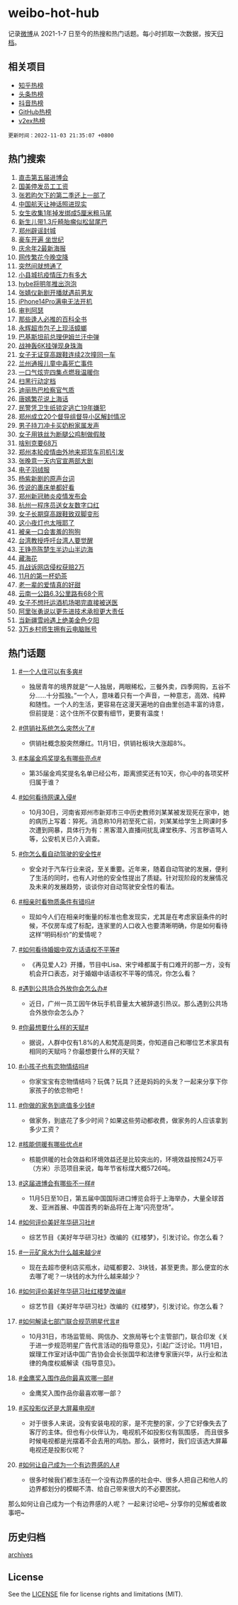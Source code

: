 # weibo-hot-hub

记录[微博](https://www.weibo.com)从 2021-1-7 日至今的热搜和热门话题。每小时抓取一次数据，按天[归档](archives)。

## 相关项目

- [知乎热榜](https://github.com/lonnyzhang423/zhihu-hot-hub)
- [头条热榜](https://github.com/lonnyzhang423/toutiao-hot-hub)
- [抖音热榜](https://github.com/lonnyzhang423/douyin-hot-hub)
- [GitHub热榜](https://github.com/lonnyzhang423/github-hot-hub)
- [v2ex热榜](https://github.com/lonnyzhang423/v2ex-hot-hub)


`更新时间：2022-11-03 21:35:07 +0800`

## 热门搜索

1. [直击第五届进博会](https://m.weibo.cn/search?containerid=100103type%3D1%26t%3D10%26q%3D%23%E7%9B%B4%E5%87%BB%E7%AC%AC%E4%BA%94%E5%B1%8A%E8%BF%9B%E5%8D%9A%E4%BC%9A%23&stream_entry_id=51&isnewpage=1&extparam=seat%3D1%26filter_type%3Drealtimehot%26c_type%3D51%26dgr%3D0%26pos%3D0%26cate%3D10103%26display_time%3D1667482505%26pre_seqid%3D166748250507394172292&luicode=10000011&lfid=106003type%253D25%2526t%253D3%2526disable_hot%253D1%2526filter_type%253Drealtimehot)
1. [国美停发员工工资](https://m.weibo.cn/search?containerid=100103type%3D1%26t%3D10%26q%3D%23%E5%9B%BD%E7%BE%8E%E5%81%9C%E5%8F%91%E5%91%98%E5%B7%A5%E5%B7%A5%E8%B5%84%23&stream_entry_id=31&isnewpage=1&extparam=seat%3D1%26flag%3D2%26band_rank%3D1%26realpos%3D1%26q%3D%2523%25E5%259B%25BD%25E7%25BE%258E%25E5%2581%259C%25E5%258F%2591%25E5%2591%2598%25E5%25B7%25A5%25E5%25B7%25A5%25E8%25B5%2584%2523%26dgr%3D0%26filter_type%3Drealtimehot%26cate%3D5001%26lcate%3D5001%26c_type%3D31%26pos%3D0%26display_time%3D1667482505%26pre_seqid%3D166748250507394172292&luicode=10000011&lfid=106003type%253D25%2526t%253D3%2526disable_hot%253D1%2526filter_type%253Drealtimehot)
1. [张若昀欠下的第二季还上一部了](https://m.weibo.cn/search?containerid=100103type%3D1%26t%3D10%26q%3D%23%E5%BC%A0%E8%8B%A5%E6%98%80%E6%AC%A0%E4%B8%8B%E7%9A%84%E7%AC%AC%E4%BA%8C%E5%AD%A3%E8%BF%98%E4%B8%8A%E4%B8%80%E9%83%A8%E4%BA%86%23&stream_entry_id=31&isnewpage=1&extparam=seat%3D1%26flag%3D16%26band_rank%3D2%26realpos%3D2%26q%3D%2523%25E5%25BC%25A0%25E8%258B%25A5%25E6%2598%2580%25E6%25AC%25A0%25E4%25B8%258B%25E7%259A%2584%25E7%25AC%25AC%25E4%25BA%258C%25E5%25AD%25A3%25E8%25BF%2598%25E4%25B8%258A%25E4%25B8%2580%25E9%2583%25A8%25E4%25BA%2586%2523%26dgr%3D0%26filter_type%3Drealtimehot%26cate%3D5001%26lcate%3D5001%26c_type%3D31%26pos%3D1%26display_time%3D1667482505%26pre_seqid%3D166748250507394172292&luicode=10000011&lfid=106003type%253D25%2526t%253D3%2526disable_hot%253D1%2526filter_type%253Drealtimehot)
1. [中国航天让神话照进现实](https://m.weibo.cn/search?containerid=100103type%3D1%26t%3D10%26q%3D%23%E4%B8%AD%E5%9B%BD%E8%88%AA%E5%A4%A9%E8%AE%A9%E7%A5%9E%E8%AF%9D%E7%85%A7%E8%BF%9B%E7%8E%B0%E5%AE%9E%23&stream_entry_id=31&isnewpage=1&extparam=seat%3D1%26flag%3D1%26band_rank%3D3%26realpos%3D3%26q%3D%2523%25E4%25B8%25AD%25E5%259B%25BD%25E8%2588%25AA%25E5%25A4%25A9%25E8%25AE%25A9%25E7%25A5%259E%25E8%25AF%259D%25E7%2585%25A7%25E8%25BF%259B%25E7%258E%25B0%25E5%25AE%259E%2523%26dgr%3D0%26filter_type%3Drealtimehot%26cate%3D5001%26lcate%3D5001%26c_type%3D31%26pos%3D2%26display_time%3D1667482505%26pre_seqid%3D166748250507394172292&luicode=10000011&lfid=106003type%253D25%2526t%253D3%2526disable_hot%253D1%2526filter_type%253Drealtimehot)
1. [女生收集1年掉发绑成5厘米粗马尾](https://m.weibo.cn/search?containerid=100103type%3D1%26t%3D10%26q%3D%23%E5%A5%B3%E7%94%9F%E6%94%B6%E9%9B%861%E5%B9%B4%E6%8E%89%E5%8F%91%E7%BB%91%E6%88%905%E5%8E%98%E7%B1%B3%E7%B2%97%E9%A9%AC%E5%B0%BE%23&stream_entry_id=31&isnewpage=1&extparam=seat%3D1%26flag%3D1%26band_rank%3D4%26realpos%3D4%26q%3D%2523%25E5%25A5%25B3%25E7%2594%259F%25E6%2594%25B6%25E9%259B%25861%25E5%25B9%25B4%25E6%258E%2589%25E5%258F%2591%25E7%25BB%2591%25E6%2588%25905%25E5%258E%2598%25E7%25B1%25B3%25E7%25B2%2597%25E9%25A9%25AC%25E5%25B0%25BE%2523%26dgr%3D0%26filter_type%3Drealtimehot%26cate%3D5001%26lcate%3D5001%26c_type%3D31%26pos%3D3%26display_time%3D1667482505%26pre_seqid%3D166748250507394172292&luicode=10000011&lfid=106003type%253D25%2526t%253D3%2526disable_hot%253D1%2526filter_type%253Drealtimehot)
1. [新生儿带1.3斤畸胎瘤似松鼠尾巴](https://m.weibo.cn/search?containerid=100103type%3D1%26t%3D10%26q%3D%23%E6%96%B0%E7%94%9F%E5%84%BF%E5%B8%A61.3%E6%96%A4%E7%95%B8%E8%83%8E%E7%98%A4%E4%BC%BC%E6%9D%BE%E9%BC%A0%E5%B0%BE%E5%B7%B4%23&stream_entry_id=31&isnewpage=1&extparam=seat%3D1%26flag%3D0%26band_rank%3D5%26realpos%3D5%26q%3D%2523%25E6%2596%25B0%25E7%2594%259F%25E5%2584%25BF%25E5%25B8%25A61.3%25E6%2596%25A4%25E7%2595%25B8%25E8%2583%258E%25E7%2598%25A4%25E4%25BC%25BC%25E6%259D%25BE%25E9%25BC%25A0%25E5%25B0%25BE%25E5%25B7%25B4%2523%26dgr%3D0%26filter_type%3Drealtimehot%26cate%3D5001%26lcate%3D5001%26c_type%3D31%26pos%3D4%26display_time%3D1667482505%26pre_seqid%3D166748250507394172292&luicode=10000011&lfid=106003type%253D25%2526t%253D3%2526disable_hot%253D1%2526filter_type%253Drealtimehot)
1. [郑州辟谣封城](https://m.weibo.cn/search?containerid=100103type%3D1%26t%3D10%26q%3D%23%E9%83%91%E5%B7%9E%E8%BE%9F%E8%B0%A3%E5%B0%81%E5%9F%8E%23&stream_entry_id=31&isnewpage=1&extparam=seat%3D1%26flag%3D1%26band_rank%3D6%26realpos%3D6%26q%3D%2523%25E9%2583%2591%25E5%25B7%259E%25E8%25BE%259F%25E8%25B0%25A3%25E5%25B0%2581%25E5%259F%258E%2523%26dgr%3D0%26filter_type%3Drealtimehot%26cate%3D5001%26lcate%3D5001%26c_type%3D31%26pos%3D5%26display_time%3D1667482505%26pre_seqid%3D166748250507394172292&luicode=10000011&lfid=106003type%253D25%2526t%253D3%2526disable_hot%253D1%2526filter_type%253Drealtimehot)
1. [豪车开遍 坐世纪](https://m.weibo.cn/search?containerid=100103type%3D1%26t%3D10%26q%3D%23%E8%B1%AA%E8%BD%A6%E5%BC%80%E9%81%8D+%E5%9D%90%E4%B8%96%E7%BA%AA%23&stream_entry_id=31&isnewpage=1&extparam=seat%3D1%26band_rank%3D7%26q%3D%2523%25E8%25B1%25AA%25E8%25BD%25A6%25E5%25BC%2580%25E9%2581%258D%2520%25E5%259D%2590%25E4%25B8%2596%25E7%25BA%25AA%2523%26dgr%3D0%26filter_type%3Drealtimehot%26topic_ad%3D1%26cate%3D5001%26lcate%3D5001%26c_type%3D31%26adid%3D169932%26pos%3D6%26display_time%3D1667482505%26pre_seqid%3D166748250507394172292&luicode=10000011&lfid=106003type%253D25%2526t%253D3%2526disable_hot%253D1%2526filter_type%253Drealtimehot)
1. [庆余年2最新海报](https://m.weibo.cn/search?containerid=100103type%3D1%26t%3D10%26q%3D%23%E5%BA%86%E4%BD%99%E5%B9%B42%E6%9C%80%E6%96%B0%E6%B5%B7%E6%8A%A5%23&stream_entry_id=31&isnewpage=1&extparam=seat%3D1%26flag%3D0%26band_rank%3D7%26realpos%3D7%26q%3D%2523%25E5%25BA%2586%25E4%25BD%2599%25E5%25B9%25B42%25E6%259C%2580%25E6%2596%25B0%25E6%25B5%25B7%25E6%258A%25A5%2523%26dgr%3D0%26filter_type%3Drealtimehot%26cate%3D5001%26lcate%3D5001%26c_type%3D31%26pos%3D7%26display_time%3D1667482505%26pre_seqid%3D166748250507394172292&luicode=10000011&lfid=106003type%253D25%2526t%253D3%2526disable_hot%253D1%2526filter_type%253Drealtimehot)
1. [网传繁花今晚空降](https://m.weibo.cn/search?containerid=100103type%3D1%26t%3D10%26q%3D%23%E7%BD%91%E4%BC%A0%E7%B9%81%E8%8A%B1%E4%BB%8A%E6%99%9A%E7%A9%BA%E9%99%8D%23&stream_entry_id=31&isnewpage=1&extparam=seat%3D1%26flag%3D1%26band_rank%3D8%26realpos%3D8%26q%3D%2523%25E7%25BD%2591%25E4%25BC%25A0%25E7%25B9%2581%25E8%258A%25B1%25E4%25BB%258A%25E6%2599%259A%25E7%25A9%25BA%25E9%2599%258D%2523%26dgr%3D0%26filter_type%3Drealtimehot%26cate%3D5001%26lcate%3D5001%26c_type%3D31%26pos%3D8%26display_time%3D1667482505%26pre_seqid%3D166748250507394172292&luicode=10000011&lfid=106003type%253D25%2526t%253D3%2526disable_hot%253D1%2526filter_type%253Drealtimehot)
1. [突然间就想通了](https://m.weibo.cn/search?containerid=100103type%3D1%26t%3D10%26q%3D%23%E7%AA%81%E7%84%B6%E9%97%B4%E5%B0%B1%E6%83%B3%E9%80%9A%E4%BA%86%23&stream_entry_id=31&isnewpage=1&extparam=seat%3D1%26flag%3D1%26band_rank%3D9%26realpos%3D9%26q%3D%2523%25E7%25AA%2581%25E7%2584%25B6%25E9%2597%25B4%25E5%25B0%25B1%25E6%2583%25B3%25E9%2580%259A%25E4%25BA%2586%2523%26dgr%3D0%26filter_type%3Drealtimehot%26cate%3D5001%26lcate%3D5001%26c_type%3D31%26pos%3D9%26display_time%3D1667482505%26pre_seqid%3D166748250507394172292&luicode=10000011&lfid=106003type%253D25%2526t%253D3%2526disable_hot%253D1%2526filter_type%253Drealtimehot)
1. [小县城抗疫情压力有多大](https://m.weibo.cn/search?containerid=100103type%3D1%26t%3D10%26q%3D%23%E5%B0%8F%E5%8E%BF%E5%9F%8E%E6%8A%97%E7%96%AB%E6%83%85%E5%8E%8B%E5%8A%9B%E6%9C%89%E5%A4%9A%E5%A4%A7%23&stream_entry_id=31&isnewpage=1&extparam=seat%3D1%26flag%3D2%26band_rank%3D10%26realpos%3D10%26q%3D%2523%25E5%25B0%258F%25E5%258E%25BF%25E5%259F%258E%25E6%258A%2597%25E7%2596%25AB%25E6%2583%2585%25E5%258E%258B%25E5%258A%259B%25E6%259C%2589%25E5%25A4%259A%25E5%25A4%25A7%2523%26dgr%3D0%26filter_type%3Drealtimehot%26cate%3D5001%26lcate%3D5001%26c_type%3D31%26pos%3D10%26display_time%3D1667482505%26pre_seqid%3D166748250507394172292&luicode=10000011&lfid=106003type%253D25%2526t%253D3%2526disable_hot%253D1%2526filter_type%253Drealtimehot)
1. [hybe将明年推出泡泡](https://m.weibo.cn/search?containerid=100103type%3D1%26t%3D10%26q%3D%23hybe%E5%B0%86%E6%98%8E%E5%B9%B4%E6%8E%A8%E5%87%BA%E6%B3%A1%E6%B3%A1%23&stream_entry_id=31&isnewpage=1&extparam=seat%3D1%26flag%3D1%26band_rank%3D11%26realpos%3D11%26q%3D%2523hybe%25E5%25B0%2586%25E6%2598%258E%25E5%25B9%25B4%25E6%258E%25A8%25E5%2587%25BA%25E6%25B3%25A1%25E6%25B3%25A1%2523%26dgr%3D0%26filter_type%3Drealtimehot%26cate%3D5001%26lcate%3D5001%26c_type%3D31%26pos%3D11%26display_time%3D1667482505%26pre_seqid%3D166748250507394172292&luicode=10000011&lfid=106003type%253D25%2526t%253D3%2526disable_hot%253D1%2526filter_type%253Drealtimehot)
1. [张婧仪新剧开播就遇前男友](https://m.weibo.cn/search?containerid=100103type%3D1%26t%3D10%26q%3D%23%E5%BC%A0%E5%A9%A7%E4%BB%AA%E6%96%B0%E5%89%A7%E5%BC%80%E6%92%AD%E5%B0%B1%E9%81%87%E5%89%8D%E7%94%B7%E5%8F%8B%23&stream_entry_id=31&isnewpage=1&extparam=seat%3D1%26flag%3D1%26band_rank%3D12%26realpos%3D12%26q%3D%2523%25E5%25BC%25A0%25E5%25A9%25A7%25E4%25BB%25AA%25E6%2596%25B0%25E5%2589%25A7%25E5%25BC%2580%25E6%2592%25AD%25E5%25B0%25B1%25E9%2581%2587%25E5%2589%258D%25E7%2594%25B7%25E5%258F%258B%2523%26dgr%3D0%26filter_type%3Drealtimehot%26cate%3D5001%26lcate%3D5001%26c_type%3D31%26pos%3D12%26display_time%3D1667482505%26pre_seqid%3D166748250507394172292&luicode=10000011&lfid=106003type%253D25%2526t%253D3%2526disable_hot%253D1%2526filter_type%253Drealtimehot)
1. [iPhone14Pro满电无法开机](https://m.weibo.cn/search?containerid=100103type%3D1%26t%3D10%26q%3D%23iPhone14Pro%E6%BB%A1%E7%94%B5%E6%97%A0%E6%B3%95%E5%BC%80%E6%9C%BA%23&stream_entry_id=31&isnewpage=1&extparam=seat%3D1%26flag%3D0%26band_rank%3D13%26realpos%3D13%26q%3D%2523iPhone14Pro%25E6%25BB%25A1%25E7%2594%25B5%25E6%2597%25A0%25E6%25B3%2595%25E5%25BC%2580%25E6%259C%25BA%2523%26dgr%3D0%26filter_type%3Drealtimehot%26cate%3D5001%26lcate%3D5001%26c_type%3D31%26pos%3D13%26display_time%3D1667482505%26pre_seqid%3D166748250507394172292&luicode=10000011&lfid=106003type%253D25%2526t%253D3%2526disable_hot%253D1%2526filter_type%253Drealtimehot)
1. [审判阿瑟](https://m.weibo.cn/search?containerid=100103type%3D1%26t%3D10%26q%3D%E5%AE%A1%E5%88%A4%E9%98%BF%E7%91%9F&stream_entry_id=31&isnewpage=1&extparam=seat%3D1%26flag%3D1%26band_rank%3D14%26realpos%3D14%26q%3D%25E5%25AE%25A1%25E5%2588%25A4%25E9%2598%25BF%25E7%2591%259F%26dgr%3D0%26filter_type%3Drealtimehot%26cate%3D5001%26lcate%3D5001%26c_type%3D31%26pos%3D14%26display_time%3D1667482505%26pre_seqid%3D166748250507394172292&luicode=10000011&lfid=106003type%253D25%2526t%253D3%2526disable_hot%253D1%2526filter_type%253Drealtimehot)
1. [那些逢人必推的百科全书](https://m.weibo.cn/search?containerid=100103type%3D1%26t%3D10%26q%3D%23%E9%82%A3%E4%BA%9B%E9%80%A2%E4%BA%BA%E5%BF%85%E6%8E%A8%E7%9A%84%E7%99%BE%E7%A7%91%E5%85%A8%E4%B9%A6%23&stream_entry_id=31&isnewpage=1&extparam=seat%3D1%26flag%3D0%26band_rank%3D15%26realpos%3D15%26q%3D%2523%25E9%2582%25A3%25E4%25BA%259B%25E9%2580%25A2%25E4%25BA%25BA%25E5%25BF%2585%25E6%258E%25A8%25E7%259A%2584%25E7%2599%25BE%25E7%25A7%2591%25E5%2585%25A8%25E4%25B9%25A6%2523%26dgr%3D0%26filter_type%3Drealtimehot%26cate%3D5001%26lcate%3D5001%26c_type%3D31%26adid%3D170224%26pos%3D15%26display_time%3D1667482505%26pre_seqid%3D166748250507394172292&luicode=10000011&lfid=106003type%253D25%2526t%253D3%2526disable_hot%253D1%2526filter_type%253Drealtimehot)
1. [永辉超市包子上现活蟑螂](https://m.weibo.cn/search?containerid=100103type%3D1%26t%3D10%26q%3D%23%E6%B0%B8%E8%BE%89%E8%B6%85%E5%B8%82%E5%8C%85%E5%AD%90%E4%B8%8A%E7%8E%B0%E6%B4%BB%E8%9F%91%E8%9E%82%23&stream_entry_id=31&isnewpage=1&extparam=seat%3D1%26flag%3D0%26band_rank%3D16%26realpos%3D16%26q%3D%2523%25E6%25B0%25B8%25E8%25BE%2589%25E8%25B6%2585%25E5%25B8%2582%25E5%258C%2585%25E5%25AD%2590%25E4%25B8%258A%25E7%258E%25B0%25E6%25B4%25BB%25E8%259F%2591%25E8%259E%2582%2523%26dgr%3D0%26filter_type%3Drealtimehot%26cate%3D5001%26lcate%3D5001%26c_type%3D31%26pos%3D16%26display_time%3D1667482505%26pre_seqid%3D166748250507394172292&luicode=10000011&lfid=106003type%253D25%2526t%253D3%2526disable_hot%253D1%2526filter_type%253Drealtimehot)
1. [巴基斯坦前总理伊姆兰汗中弹](https://m.weibo.cn/search?containerid=100103type%3D1%26t%3D10%26q%3D%23%E5%B7%B4%E5%9F%BA%E6%96%AF%E5%9D%A6%E5%89%8D%E6%80%BB%E7%90%86%E4%BC%8A%E5%A7%86%E5%85%B0%E6%B1%97%E4%B8%AD%E5%BC%B9%23&stream_entry_id=31&isnewpage=1&extparam=seat%3D1%26flag%3D1%26band_rank%3D17%26realpos%3D17%26q%3D%2523%25E5%25B7%25B4%25E5%259F%25BA%25E6%2596%25AF%25E5%259D%25A6%25E5%2589%258D%25E6%2580%25BB%25E7%2590%2586%25E4%25BC%258A%25E5%25A7%2586%25E5%2585%25B0%25E6%25B1%2597%25E4%25B8%25AD%25E5%25BC%25B9%2523%26dgr%3D0%26filter_type%3Drealtimehot%26cate%3D5001%26lcate%3D5001%26c_type%3D31%26pos%3D17%26display_time%3D1667482505%26pre_seqid%3D166748250507394172292&luicode=10000011&lfid=106003type%253D25%2526t%253D3%2526disable_hot%253D1%2526filter_type%253Drealtimehot)
1. [战神轰6K挂弹现身珠海](https://m.weibo.cn/search?containerid=100103type%3D1%26t%3D10%26q%3D%23%E6%88%98%E7%A5%9E%E8%BD%B06K%E6%8C%82%E5%BC%B9%E7%8E%B0%E8%BA%AB%E7%8F%A0%E6%B5%B7%23&stream_entry_id=31&isnewpage=1&extparam=seat%3D1%26flag%3D1%26band_rank%3D18%26realpos%3D18%26q%3D%2523%25E6%2588%2598%25E7%25A5%259E%25E8%25BD%25B06K%25E6%258C%2582%25E5%25BC%25B9%25E7%258E%25B0%25E8%25BA%25AB%25E7%258F%25A0%25E6%25B5%25B7%2523%26dgr%3D0%26filter_type%3Drealtimehot%26cate%3D5001%26lcate%3D5001%26c_type%3D31%26pos%3D18%26display_time%3D1667482505%26pre_seqid%3D166748250507394172292&luicode=10000011&lfid=106003type%253D25%2526t%253D3%2526disable_hot%253D1%2526filter_type%253Drealtimehot)
1. [女子无证穿高跟鞋连续2次撞同一车](https://m.weibo.cn/search?containerid=100103type%3D1%26t%3D10%26q%3D%23%E5%A5%B3%E5%AD%90%E6%97%A0%E8%AF%81%E7%A9%BF%E9%AB%98%E8%B7%9F%E9%9E%8B%E8%BF%9E%E7%BB%AD2%E6%AC%A1%E6%92%9E%E5%90%8C%E4%B8%80%E8%BD%A6%23&stream_entry_id=31&isnewpage=1&extparam=seat%3D1%26flag%3D0%26band_rank%3D19%26realpos%3D19%26q%3D%2523%25E5%25A5%25B3%25E5%25AD%2590%25E6%2597%25A0%25E8%25AF%2581%25E7%25A9%25BF%25E9%25AB%2598%25E8%25B7%259F%25E9%259E%258B%25E8%25BF%259E%25E7%25BB%25AD2%25E6%25AC%25A1%25E6%2592%259E%25E5%2590%258C%25E4%25B8%2580%25E8%25BD%25A6%2523%26dgr%3D0%26filter_type%3Drealtimehot%26cate%3D5001%26lcate%3D5001%26c_type%3D31%26pos%3D19%26display_time%3D1667482505%26pre_seqid%3D166748250507394172292&luicode=10000011&lfid=106003type%253D25%2526t%253D3%2526disable_hot%253D1%2526filter_type%253Drealtimehot)
1. [兰州通报儿童中毒死亡事件](https://m.weibo.cn/search?containerid=100103type%3D1%26t%3D10%26q%3D%23%E5%85%B0%E5%B7%9E%E9%80%9A%E6%8A%A5%E5%84%BF%E7%AB%A5%E4%B8%AD%E6%AF%92%E6%AD%BB%E4%BA%A1%E4%BA%8B%E4%BB%B6%23&stream_entry_id=31&isnewpage=1&extparam=seat%3D1%26flag%3D0%26band_rank%3D20%26realpos%3D20%26q%3D%2523%25E5%2585%25B0%25E5%25B7%259E%25E9%2580%259A%25E6%258A%25A5%25E5%2584%25BF%25E7%25AB%25A5%25E4%25B8%25AD%25E6%25AF%2592%25E6%25AD%25BB%25E4%25BA%25A1%25E4%25BA%258B%25E4%25BB%25B6%2523%26dgr%3D0%26filter_type%3Drealtimehot%26cate%3D5001%26lcate%3D5001%26c_type%3D31%26pos%3D20%26display_time%3D1667482505%26pre_seqid%3D166748250507394172292&luicode=10000011&lfid=106003type%253D25%2526t%253D3%2526disable_hot%253D1%2526filter_type%253Drealtimehot)
1. [一口气炫完四集点燃我温暖你](https://m.weibo.cn/search?containerid=100103type%3D1%26t%3D10%26q%3D%23%E4%B8%80%E5%8F%A3%E6%B0%94%E7%82%AB%E5%AE%8C%E5%9B%9B%E9%9B%86%E7%82%B9%E7%87%83%E6%88%91%E6%B8%A9%E6%9A%96%E4%BD%A0%23&stream_entry_id=31&isnewpage=1&extparam=seat%3D1%26flag%3D0%26band_rank%3D21%26realpos%3D21%26q%3D%2523%25E4%25B8%2580%25E5%258F%25A3%25E6%25B0%2594%25E7%2582%25AB%25E5%25AE%258C%25E5%259B%259B%25E9%259B%2586%25E7%2582%25B9%25E7%2587%2583%25E6%2588%2591%25E6%25B8%25A9%25E6%259A%2596%25E4%25BD%25A0%2523%26dgr%3D0%26filter_type%3Drealtimehot%26cate%3D5001%26lcate%3D5001%26c_type%3D31%26pos%3D21%26display_time%3D1667482505%26pre_seqid%3D166748250507394172292&luicode=10000011&lfid=106003type%253D25%2526t%253D3%2526disable_hot%253D1%2526filter_type%253Drealtimehot)
1. [扫黑行动定档](https://m.weibo.cn/search?containerid=100103type%3D1%26t%3D10%26q%3D%23%E6%89%AB%E9%BB%91%E8%A1%8C%E5%8A%A8%E5%AE%9A%E6%A1%A3%23&stream_entry_id=31&isnewpage=1&extparam=seat%3D1%26flag%3D1%26band_rank%3D22%26realpos%3D22%26q%3D%2523%25E6%2589%25AB%25E9%25BB%2591%25E8%25A1%258C%25E5%258A%25A8%25E5%25AE%259A%25E6%25A1%25A3%2523%26dgr%3D0%26filter_type%3Drealtimehot%26cate%3D5001%26lcate%3D5001%26c_type%3D31%26pos%3D22%26display_time%3D1667482505%26pre_seqid%3D166748250507394172292&luicode=10000011&lfid=106003type%253D25%2526t%253D3%2526disable_hot%253D1%2526filter_type%253Drealtimehot)
1. [迪丽热巴检察官气质](https://m.weibo.cn/search?containerid=100103type%3D1%26t%3D10%26q%3D%23%E8%BF%AA%E4%B8%BD%E7%83%AD%E5%B7%B4%E6%A3%80%E5%AF%9F%E5%AE%98%E6%B0%94%E8%B4%A8%23&stream_entry_id=31&isnewpage=1&extparam=seat%3D1%26flag%3D1%26band_rank%3D23%26realpos%3D23%26q%3D%2523%25E8%25BF%25AA%25E4%25B8%25BD%25E7%2583%25AD%25E5%25B7%25B4%25E6%25A3%2580%25E5%25AF%259F%25E5%25AE%2598%25E6%25B0%2594%25E8%25B4%25A8%2523%26dgr%3D0%26filter_type%3Drealtimehot%26cate%3D5001%26lcate%3D5001%26c_type%3D31%26pos%3D23%26display_time%3D1667482505%26pre_seqid%3D166748250507394172292&luicode=10000011&lfid=106003type%253D25%2526t%253D3%2526disable_hot%253D1%2526filter_type%253Drealtimehot)
1. [唐嫣繁花说上海话](https://m.weibo.cn/search?containerid=100103type%3D1%26t%3D10%26q%3D%23%E5%94%90%E5%AB%A3%E7%B9%81%E8%8A%B1%E8%AF%B4%E4%B8%8A%E6%B5%B7%E8%AF%9D%23&stream_entry_id=31&isnewpage=1&extparam=seat%3D1%26flag%3D0%26band_rank%3D24%26realpos%3D24%26q%3D%2523%25E5%2594%2590%25E5%25AB%25A3%25E7%25B9%2581%25E8%258A%25B1%25E8%25AF%25B4%25E4%25B8%258A%25E6%25B5%25B7%25E8%25AF%259D%2523%26dgr%3D0%26filter_type%3Drealtimehot%26cate%3D5001%26lcate%3D5001%26c_type%3D31%26pos%3D24%26display_time%3D1667482505%26pre_seqid%3D166748250507394172292&luicode=10000011&lfid=106003type%253D25%2526t%253D3%2526disable_hot%253D1%2526filter_type%253Drealtimehot)
1. [民警凭卫生纸锁定逃亡19年嫌犯](https://m.weibo.cn/search?containerid=100103type%3D1%26t%3D10%26q%3D%23%E6%B0%91%E8%AD%A6%E5%87%AD%E5%8D%AB%E7%94%9F%E7%BA%B8%E9%94%81%E5%AE%9A%E9%80%83%E4%BA%A119%E5%B9%B4%E5%AB%8C%E7%8A%AF%23&stream_entry_id=31&isnewpage=1&extparam=seat%3D1%26flag%3D1%26band_rank%3D25%26realpos%3D25%26q%3D%2523%25E6%25B0%2591%25E8%25AD%25A6%25E5%2587%25AD%25E5%258D%25AB%25E7%2594%259F%25E7%25BA%25B8%25E9%2594%2581%25E5%25AE%259A%25E9%2580%2583%25E4%25BA%25A119%25E5%25B9%25B4%25E5%25AB%258C%25E7%258A%25AF%2523%26dgr%3D0%26filter_type%3Drealtimehot%26cate%3D5001%26lcate%3D5001%26c_type%3D31%26pos%3D25%26display_time%3D1667482505%26pre_seqid%3D166748250507394172292&luicode=10000011&lfid=106003type%253D25%2526t%253D3%2526disable_hot%253D1%2526filter_type%253Drealtimehot)
1. [郑州成立20个督导组督导小区解封情况](https://m.weibo.cn/search?containerid=100103type%3D1%26t%3D10%26q%3D%23%E9%83%91%E5%B7%9E%E6%88%90%E7%AB%8B20%E4%B8%AA%E7%9D%A3%E5%AF%BC%E7%BB%84%E7%9D%A3%E5%AF%BC%E5%B0%8F%E5%8C%BA%E8%A7%A3%E5%B0%81%E6%83%85%E5%86%B5%23&stream_entry_id=31&isnewpage=1&extparam=seat%3D1%26flag%3D0%26band_rank%3D26%26realpos%3D26%26q%3D%2523%25E9%2583%2591%25E5%25B7%259E%25E6%2588%2590%25E7%25AB%258B20%25E4%25B8%25AA%25E7%259D%25A3%25E5%25AF%25BC%25E7%25BB%2584%25E7%259D%25A3%25E5%25AF%25BC%25E5%25B0%258F%25E5%258C%25BA%25E8%25A7%25A3%25E5%25B0%2581%25E6%2583%2585%25E5%2586%25B5%2523%26dgr%3D0%26filter_type%3Drealtimehot%26cate%3D5001%26lcate%3D5001%26c_type%3D31%26pos%3D26%26display_time%3D1667482505%26pre_seqid%3D166748250507394172292&luicode=10000011&lfid=106003type%253D25%2526t%253D3%2526disable_hot%253D1%2526filter_type%253Drealtimehot)
1. [男子持刀冲卡买奶粉家属发声](https://m.weibo.cn/search?containerid=100103type%3D1%26t%3D10%26q%3D%23%E7%94%B7%E5%AD%90%E6%8C%81%E5%88%80%E5%86%B2%E5%8D%A1%E4%B9%B0%E5%A5%B6%E7%B2%89%E5%AE%B6%E5%B1%9E%E5%8F%91%E5%A3%B0%23&stream_entry_id=31&isnewpage=1&extparam=seat%3D1%26flag%3D0%26band_rank%3D27%26realpos%3D27%26q%3D%2523%25E7%2594%25B7%25E5%25AD%2590%25E6%258C%2581%25E5%2588%2580%25E5%2586%25B2%25E5%258D%25A1%25E4%25B9%25B0%25E5%25A5%25B6%25E7%25B2%2589%25E5%25AE%25B6%25E5%25B1%259E%25E5%258F%2591%25E5%25A3%25B0%2523%26dgr%3D0%26filter_type%3Drealtimehot%26cate%3D5001%26lcate%3D5001%26c_type%3D31%26pos%3D27%26display_time%3D1667482505%26pre_seqid%3D166748250507394172292&luicode=10000011&lfid=106003type%253D25%2526t%253D3%2526disable_hot%253D1%2526filter_type%253Drealtimehot)
1. [女子用铁丝为断腿公鸡制做假肢](https://m.weibo.cn/search?containerid=100103type%3D1%26t%3D10%26q%3D%23%E5%A5%B3%E5%AD%90%E7%94%A8%E9%93%81%E4%B8%9D%E4%B8%BA%E6%96%AD%E8%85%BF%E5%85%AC%E9%B8%A1%E5%88%B6%E5%81%9A%E5%81%87%E8%82%A2%23&stream_entry_id=31&isnewpage=1&extparam=seat%3D1%26flag%3D0%26band_rank%3D28%26realpos%3D28%26q%3D%2523%25E5%25A5%25B3%25E5%25AD%2590%25E7%2594%25A8%25E9%2593%2581%25E4%25B8%259D%25E4%25B8%25BA%25E6%2596%25AD%25E8%2585%25BF%25E5%2585%25AC%25E9%25B8%25A1%25E5%2588%25B6%25E5%2581%259A%25E5%2581%2587%25E8%2582%25A2%2523%26dgr%3D0%26filter_type%3Drealtimehot%26cate%3D5001%26lcate%3D5001%26c_type%3D31%26pos%3D28%26display_time%3D1667482505%26pre_seqid%3D166748250507394172292&luicode=10000011&lfid=106003type%253D25%2526t%253D3%2526disable_hot%253D1%2526filter_type%253Drealtimehot)
1. [啥别克要68万](https://m.weibo.cn/search?containerid=100103type%3D1%26t%3D10%26q%3D%23%E5%95%A5%E5%88%AB%E5%85%8B%E8%A6%8168%E4%B8%87%23&stream_entry_id=31&isnewpage=1&extparam=seat%3D1%26flag%3D1%26band_rank%3D29%26realpos%3D29%26q%3D%2523%25E5%2595%25A5%25E5%2588%25AB%25E5%2585%258B%25E8%25A6%258168%25E4%25B8%2587%2523%26dgr%3D0%26filter_type%3Drealtimehot%26cate%3D5001%26lcate%3D5001%26c_type%3D31%26pos%3D29%26display_time%3D1667482505%26pre_seqid%3D166748250507394172292&luicode=10000011&lfid=106003type%253D25%2526t%253D3%2526disable_hot%253D1%2526filter_type%253Drealtimehot)
1. [郑州本轮疫情由外地来郑货车司机引发](https://m.weibo.cn/search?containerid=100103type%3D1%26t%3D10%26q%3D%23%E9%83%91%E5%B7%9E%E6%9C%AC%E8%BD%AE%E7%96%AB%E6%83%85%E7%94%B1%E5%A4%96%E5%9C%B0%E6%9D%A5%E9%83%91%E8%B4%A7%E8%BD%A6%E5%8F%B8%E6%9C%BA%E5%BC%95%E5%8F%91%23&stream_entry_id=31&isnewpage=1&extparam=seat%3D1%26flag%3D0%26band_rank%3D30%26realpos%3D30%26q%3D%2523%25E9%2583%2591%25E5%25B7%259E%25E6%259C%25AC%25E8%25BD%25AE%25E7%2596%25AB%25E6%2583%2585%25E7%2594%25B1%25E5%25A4%2596%25E5%259C%25B0%25E6%259D%25A5%25E9%2583%2591%25E8%25B4%25A7%25E8%25BD%25A6%25E5%258F%25B8%25E6%259C%25BA%25E5%25BC%2595%25E5%258F%2591%2523%26dgr%3D0%26filter_type%3Drealtimehot%26cate%3D5001%26lcate%3D5001%26c_type%3D31%26pos%3D30%26display_time%3D1667482505%26pre_seqid%3D166748250507394172292&luicode=10000011&lfid=106003type%253D25%2526t%253D3%2526disable_hot%253D1%2526filter_type%253Drealtimehot)
1. [张晚意一天内官宣两部大剧](https://m.weibo.cn/search?containerid=100103type%3D1%26t%3D10%26q%3D%23%E5%BC%A0%E6%99%9A%E6%84%8F%E4%B8%80%E5%A4%A9%E5%86%85%E5%AE%98%E5%AE%A3%E4%B8%A4%E9%83%A8%E5%A4%A7%E5%89%A7%23&stream_entry_id=31&isnewpage=1&extparam=seat%3D1%26flag%3D0%26band_rank%3D31%26realpos%3D31%26q%3D%2523%25E5%25BC%25A0%25E6%2599%259A%25E6%2584%258F%25E4%25B8%2580%25E5%25A4%25A9%25E5%2586%2585%25E5%25AE%2598%25E5%25AE%25A3%25E4%25B8%25A4%25E9%2583%25A8%25E5%25A4%25A7%25E5%2589%25A7%2523%26dgr%3D0%26filter_type%3Drealtimehot%26cate%3D5001%26lcate%3D5001%26c_type%3D31%26pos%3D31%26display_time%3D1667482505%26pre_seqid%3D166748250507394172292&luicode=10000011&lfid=106003type%253D25%2526t%253D3%2526disable_hot%253D1%2526filter_type%253Drealtimehot)
1. [电子羽绒服](https://m.weibo.cn/search?containerid=100103type%3D1%26t%3D10%26q%3D%23%E7%94%B5%E5%AD%90%E7%BE%BD%E7%BB%92%E6%9C%8D%23&stream_entry_id=31&isnewpage=1&extparam=seat%3D1%26flag%3D0%26band_rank%3D32%26realpos%3D32%26q%3D%2523%25E7%2594%25B5%25E5%25AD%2590%25E7%25BE%25BD%25E7%25BB%2592%25E6%259C%258D%2523%26dgr%3D0%26filter_type%3Drealtimehot%26cate%3D5001%26lcate%3D5001%26c_type%3D31%26pos%3D32%26display_time%3D1667482505%26pre_seqid%3D166748250507394172292&luicode=10000011&lfid=106003type%253D25%2526t%253D3%2526disable_hot%253D1%2526filter_type%253Drealtimehot)
1. [杨紫新剧的原声台词](https://m.weibo.cn/search?containerid=100103type%3D1%26t%3D10%26q%3D%23%E6%9D%A8%E7%B4%AB%E6%96%B0%E5%89%A7%E7%9A%84%E5%8E%9F%E5%A3%B0%E5%8F%B0%E8%AF%8D%23&stream_entry_id=31&isnewpage=1&extparam=seat%3D1%26flag%3D1%26band_rank%3D33%26realpos%3D33%26q%3D%2523%25E6%259D%25A8%25E7%25B4%25AB%25E6%2596%25B0%25E5%2589%25A7%25E7%259A%2584%25E5%258E%259F%25E5%25A3%25B0%25E5%258F%25B0%25E8%25AF%258D%2523%26dgr%3D0%26filter_type%3Drealtimehot%26cate%3D5001%26lcate%3D5001%26c_type%3D31%26pos%3D33%26display_time%3D1667482505%26pre_seqid%3D166748250507394172292&luicode=10000011&lfid=106003type%253D25%2526t%253D3%2526disable_hot%253D1%2526filter_type%253Drealtimehot)
1. [传说的裹床单都好看](https://m.weibo.cn/search?containerid=100103type%3D1%26t%3D10%26q%3D%23%E4%BC%A0%E8%AF%B4%E7%9A%84%E8%A3%B9%E5%BA%8A%E5%8D%95%E9%83%BD%E5%A5%BD%E7%9C%8B%23&stream_entry_id=31&isnewpage=1&extparam=seat%3D1%26flag%3D1%26band_rank%3D34%26realpos%3D34%26q%3D%2523%25E4%25BC%25A0%25E8%25AF%25B4%25E7%259A%2584%25E8%25A3%25B9%25E5%25BA%258A%25E5%258D%2595%25E9%2583%25BD%25E5%25A5%25BD%25E7%259C%258B%2523%26dgr%3D0%26filter_type%3Drealtimehot%26cate%3D5001%26lcate%3D5001%26c_type%3D31%26pos%3D34%26display_time%3D1667482505%26pre_seqid%3D166748250507394172292&luicode=10000011&lfid=106003type%253D25%2526t%253D3%2526disable_hot%253D1%2526filter_type%253Drealtimehot)
1. [郑州新冠肺炎疫情发布会](https://m.weibo.cn/search?containerid=100103type%3D1%26t%3D10%26q%3D%23%E9%83%91%E5%B7%9E%E6%96%B0%E5%86%A0%E8%82%BA%E7%82%8E%E7%96%AB%E6%83%85%E5%8F%91%E5%B8%83%E4%BC%9A%23&stream_entry_id=31&isnewpage=1&extparam=seat%3D1%26flag%3D0%26band_rank%3D35%26realpos%3D35%26q%3D%2523%25E9%2583%2591%25E5%25B7%259E%25E6%2596%25B0%25E5%2586%25A0%25E8%2582%25BA%25E7%2582%258E%25E7%2596%25AB%25E6%2583%2585%25E5%258F%2591%25E5%25B8%2583%25E4%25BC%259A%2523%26dgr%3D0%26filter_type%3Drealtimehot%26cate%3D5001%26lcate%3D5001%26c_type%3D31%26pos%3D35%26display_time%3D1667482505%26pre_seqid%3D166748250507394172292&luicode=10000011&lfid=106003type%253D25%2526t%253D3%2526disable_hot%253D1%2526filter_type%253Drealtimehot)
1. [杭州一程序员送女友数字口红](https://m.weibo.cn/search?containerid=100103type%3D1%26t%3D10%26q%3D%23%E6%9D%AD%E5%B7%9E%E4%B8%80%E7%A8%8B%E5%BA%8F%E5%91%98%E9%80%81%E5%A5%B3%E5%8F%8B%E6%95%B0%E5%AD%97%E5%8F%A3%E7%BA%A2%23&stream_entry_id=31&isnewpage=1&extparam=seat%3D1%26flag%3D0%26band_rank%3D36%26realpos%3D36%26q%3D%2523%25E6%259D%25AD%25E5%25B7%259E%25E4%25B8%2580%25E7%25A8%258B%25E5%25BA%258F%25E5%2591%2598%25E9%2580%2581%25E5%25A5%25B3%25E5%258F%258B%25E6%2595%25B0%25E5%25AD%2597%25E5%258F%25A3%25E7%25BA%25A2%2523%26dgr%3D0%26filter_type%3Drealtimehot%26cate%3D5001%26lcate%3D5001%26c_type%3D31%26pos%3D36%26display_time%3D1667482505%26pre_seqid%3D166748250507394172292&luicode=10000011&lfid=106003type%253D25%2526t%253D3%2526disable_hot%253D1%2526filter_type%253Drealtimehot)
1. [女子长期穿高跟鞋致双脚变形](https://m.weibo.cn/search?containerid=100103type%3D1%26t%3D10%26q%3D%23%E5%A5%B3%E5%AD%90%E9%95%BF%E6%9C%9F%E7%A9%BF%E9%AB%98%E8%B7%9F%E9%9E%8B%E8%87%B4%E5%8F%8C%E8%84%9A%E5%8F%98%E5%BD%A2%23&stream_entry_id=31&isnewpage=1&extparam=seat%3D1%26flag%3D0%26band_rank%3D37%26realpos%3D37%26q%3D%2523%25E5%25A5%25B3%25E5%25AD%2590%25E9%2595%25BF%25E6%259C%259F%25E7%25A9%25BF%25E9%25AB%2598%25E8%25B7%259F%25E9%259E%258B%25E8%2587%25B4%25E5%258F%258C%25E8%2584%259A%25E5%258F%2598%25E5%25BD%25A2%2523%26dgr%3D0%26filter_type%3Drealtimehot%26cate%3D5001%26lcate%3D5001%26c_type%3D31%26pos%3D37%26display_time%3D1667482505%26pre_seqid%3D166748250507394172292&luicode=10000011&lfid=106003type%253D25%2526t%253D3%2526disable_hot%253D1%2526filter_type%253Drealtimehot)
1. [这小夜灯也太哦耶了](https://m.weibo.cn/search?containerid=100103type%3D1%26t%3D10%26q%3D%23%E8%BF%99%E5%B0%8F%E5%A4%9C%E7%81%AF%E4%B9%9F%E5%A4%AA%E5%93%A6%E8%80%B6%E4%BA%86%23&stream_entry_id=31&isnewpage=1&extparam=seat%3D1%26flag%3D1%26band_rank%3D38%26realpos%3D38%26q%3D%2523%25E8%25BF%2599%25E5%25B0%258F%25E5%25A4%259C%25E7%2581%25AF%25E4%25B9%259F%25E5%25A4%25AA%25E5%2593%25A6%25E8%2580%25B6%25E4%25BA%2586%2523%26dgr%3D0%26filter_type%3Drealtimehot%26cate%3D5001%26lcate%3D5001%26c_type%3D31%26pos%3D38%26display_time%3D1667482505%26pre_seqid%3D166748250507394172292&luicode=10000011&lfid=106003type%253D25%2526t%253D3%2526disable_hot%253D1%2526filter_type%253Drealtimehot)
1. [被亲一口会害羞的狗狗](https://m.weibo.cn/search?containerid=100103type%3D1%26t%3D10%26q%3D%23%E8%A2%AB%E4%BA%B2%E4%B8%80%E5%8F%A3%E4%BC%9A%E5%AE%B3%E7%BE%9E%E7%9A%84%E7%8B%97%E7%8B%97%23&stream_entry_id=31&isnewpage=1&extparam=seat%3D1%26flag%3D0%26band_rank%3D39%26realpos%3D39%26q%3D%2523%25E8%25A2%25AB%25E4%25BA%25B2%25E4%25B8%2580%25E5%258F%25A3%25E4%25BC%259A%25E5%25AE%25B3%25E7%25BE%259E%25E7%259A%2584%25E7%258B%2597%25E7%258B%2597%2523%26dgr%3D0%26filter_type%3Drealtimehot%26cate%3D5001%26lcate%3D5001%26c_type%3D31%26pos%3D39%26display_time%3D1667482505%26pre_seqid%3D166748250507394172292&luicode=10000011&lfid=106003type%253D25%2526t%253D3%2526disable_hot%253D1%2526filter_type%253Drealtimehot)
1. [台湾教授呼吁台湾人要觉醒](https://m.weibo.cn/search?containerid=100103type%3D1%26t%3D10%26q%3D%23%E5%8F%B0%E6%B9%BE%E6%95%99%E6%8E%88%E5%91%BC%E5%90%81%E5%8F%B0%E6%B9%BE%E4%BA%BA%E8%A6%81%E8%A7%89%E9%86%92%23&stream_entry_id=31&isnewpage=1&extparam=seat%3D1%26flag%3D1%26band_rank%3D40%26realpos%3D40%26q%3D%2523%25E5%258F%25B0%25E6%25B9%25BE%25E6%2595%2599%25E6%258E%2588%25E5%2591%25BC%25E5%2590%2581%25E5%258F%25B0%25E6%25B9%25BE%25E4%25BA%25BA%25E8%25A6%2581%25E8%25A7%2589%25E9%2586%2592%2523%26dgr%3D0%26filter_type%3Drealtimehot%26cate%3D5001%26lcate%3D5001%26c_type%3D31%26pos%3D40%26display_time%3D1667482505%26pre_seqid%3D166748250507394172292&luicode=10000011&lfid=106003type%253D25%2526t%253D3%2526disable_hot%253D1%2526filter_type%253Drealtimehot)
1. [王铮亮陈楚生半边山半边海](https://m.weibo.cn/search?containerid=100103type%3D1%26t%3D10%26q%3D%23%E7%8E%8B%E9%93%AE%E4%BA%AE%E9%99%88%E6%A5%9A%E7%94%9F%E5%8D%8A%E8%BE%B9%E5%B1%B1%E5%8D%8A%E8%BE%B9%E6%B5%B7%23&stream_entry_id=31&isnewpage=1&extparam=seat%3D1%26flag%3D1%26band_rank%3D41%26realpos%3D41%26q%3D%2523%25E7%258E%258B%25E9%2593%25AE%25E4%25BA%25AE%25E9%2599%2588%25E6%25A5%259A%25E7%2594%259F%25E5%258D%258A%25E8%25BE%25B9%25E5%25B1%25B1%25E5%258D%258A%25E8%25BE%25B9%25E6%25B5%25B7%2523%26dgr%3D0%26filter_type%3Drealtimehot%26cate%3D5001%26lcate%3D5001%26c_type%3D31%26pos%3D41%26display_time%3D1667482505%26pre_seqid%3D166748250507394172292&luicode=10000011&lfid=106003type%253D25%2526t%253D3%2526disable_hot%253D1%2526filter_type%253Drealtimehot)
1. [藏海花](https://m.weibo.cn/search?containerid=100103type%3D1%26t%3D10%26q%3D%E8%97%8F%E6%B5%B7%E8%8A%B1&stream_entry_id=31&isnewpage=1&extparam=seat%3D1%26flag%3D0%26band_rank%3D42%26realpos%3D42%26q%3D%25E8%2597%258F%25E6%25B5%25B7%25E8%258A%25B1%26dgr%3D0%26filter_type%3Drealtimehot%26cate%3D5001%26lcate%3D5001%26c_type%3D31%26pos%3D42%26display_time%3D1667482505%26pre_seqid%3D166748250507394172292&luicode=10000011&lfid=106003type%253D25%2526t%253D3%2526disable_hot%253D1%2526filter_type%253Drealtimehot)
1. [肖战诉网店侵权获赔2万](https://m.weibo.cn/search?containerid=100103type%3D1%26t%3D10%26q%3D%23%E8%82%96%E6%88%98%E8%AF%89%E7%BD%91%E5%BA%97%E4%BE%B5%E6%9D%83%E8%8E%B7%E8%B5%942%E4%B8%87%23&stream_entry_id=31&isnewpage=1&extparam=seat%3D1%26flag%3D0%26band_rank%3D43%26realpos%3D43%26q%3D%2523%25E8%2582%2596%25E6%2588%2598%25E8%25AF%2589%25E7%25BD%2591%25E5%25BA%2597%25E4%25BE%25B5%25E6%259D%2583%25E8%258E%25B7%25E8%25B5%25942%25E4%25B8%2587%2523%26dgr%3D0%26filter_type%3Drealtimehot%26cate%3D5001%26lcate%3D5001%26c_type%3D31%26pos%3D43%26display_time%3D1667482505%26pre_seqid%3D166748250507394172292&luicode=10000011&lfid=106003type%253D25%2526t%253D3%2526disable_hot%253D1%2526filter_type%253Drealtimehot)
1. [11月的第一杯奶茶](https://m.weibo.cn/search?containerid=100103type%3D1%26t%3D10%26q%3D%2311%E6%9C%88%E7%9A%84%E7%AC%AC%E4%B8%80%E6%9D%AF%E5%A5%B6%E8%8C%B6%23&stream_entry_id=31&isnewpage=1&extparam=seat%3D1%26flag%3D0%26band_rank%3D44%26realpos%3D44%26q%3D%252311%25E6%259C%2588%25E7%259A%2584%25E7%25AC%25AC%25E4%25B8%2580%25E6%259D%25AF%25E5%25A5%25B6%25E8%258C%25B6%2523%26dgr%3D0%26filter_type%3Drealtimehot%26cate%3D5001%26lcate%3D5001%26c_type%3D31%26pos%3D44%26display_time%3D1667482505%26pre_seqid%3D166748250507394172292&luicode=10000011&lfid=106003type%253D25%2526t%253D3%2526disable_hot%253D1%2526filter_type%253Drealtimehot)
1. [老一辈的爱情真的好甜](https://m.weibo.cn/search?containerid=100103type%3D1%26t%3D10%26q%3D%23%E8%80%81%E4%B8%80%E8%BE%88%E7%9A%84%E7%88%B1%E6%83%85%E7%9C%9F%E7%9A%84%E5%A5%BD%E7%94%9C%23&stream_entry_id=31&isnewpage=1&extparam=seat%3D1%26flag%3D1%26band_rank%3D45%26realpos%3D45%26q%3D%2523%25E8%2580%2581%25E4%25B8%2580%25E8%25BE%2588%25E7%259A%2584%25E7%2588%25B1%25E6%2583%2585%25E7%259C%259F%25E7%259A%2584%25E5%25A5%25BD%25E7%2594%259C%2523%26dgr%3D0%26filter_type%3Drealtimehot%26cate%3D5001%26lcate%3D5001%26c_type%3D31%26pos%3D45%26display_time%3D1667482505%26pre_seqid%3D166748250507394172292&luicode=10000011&lfid=106003type%253D25%2526t%253D3%2526disable_hot%253D1%2526filter_type%253Drealtimehot)
1. [云南一公路6.3公里路有68个弯](https://m.weibo.cn/search?containerid=100103type%3D1%26t%3D10%26q%3D%23%E4%BA%91%E5%8D%97%E4%B8%80%E5%85%AC%E8%B7%AF6.3%E5%85%AC%E9%87%8C%E8%B7%AF%E6%9C%8968%E4%B8%AA%E5%BC%AF%23&stream_entry_id=31&isnewpage=1&extparam=seat%3D1%26flag%3D0%26band_rank%3D46%26realpos%3D46%26q%3D%2523%25E4%25BA%2591%25E5%258D%2597%25E4%25B8%2580%25E5%2585%25AC%25E8%25B7%25AF6.3%25E5%2585%25AC%25E9%2587%258C%25E8%25B7%25AF%25E6%259C%258968%25E4%25B8%25AA%25E5%25BC%25AF%2523%26dgr%3D0%26filter_type%3Drealtimehot%26cate%3D5001%26lcate%3D5001%26c_type%3D31%26pos%3D46%26display_time%3D1667482505%26pre_seqid%3D166748250507394172292&luicode=10000011&lfid=106003type%253D25%2526t%253D3%2526disable_hot%253D1%2526filter_type%253Drealtimehot)
1. [女子不想托运酒机场喝完直接被送医](https://m.weibo.cn/search?containerid=100103type%3D1%26t%3D10%26q%3D%23%E5%A5%B3%E5%AD%90%E4%B8%8D%E6%83%B3%E6%89%98%E8%BF%90%E9%85%92%E6%9C%BA%E5%9C%BA%E5%96%9D%E5%AE%8C%E7%9B%B4%E6%8E%A5%E8%A2%AB%E9%80%81%E5%8C%BB%23&stream_entry_id=31&isnewpage=1&extparam=seat%3D1%26flag%3D1%26band_rank%3D47%26realpos%3D47%26q%3D%2523%25E5%25A5%25B3%25E5%25AD%2590%25E4%25B8%258D%25E6%2583%25B3%25E6%2589%2598%25E8%25BF%2590%25E9%2585%2592%25E6%259C%25BA%25E5%259C%25BA%25E5%2596%259D%25E5%25AE%258C%25E7%259B%25B4%25E6%258E%25A5%25E8%25A2%25AB%25E9%2580%2581%25E5%258C%25BB%2523%26dgr%3D0%26filter_type%3Drealtimehot%26cate%3D5001%26lcate%3D5001%26c_type%3D31%26pos%3D47%26display_time%3D1667482505%26pre_seqid%3D166748250507394172292&luicode=10000011&lfid=106003type%253D25%2526t%253D3%2526disable_hot%253D1%2526filter_type%253Drealtimehot)
1. [阿里张勇说以更先进技术承担更大责任](https://m.weibo.cn/search?containerid=100103type%3D1%26t%3D10%26q%3D%23%E9%98%BF%E9%87%8C%E5%BC%A0%E5%8B%87%E8%AF%B4%E4%BB%A5%E6%9B%B4%E5%85%88%E8%BF%9B%E6%8A%80%E6%9C%AF%E6%89%BF%E6%8B%85%E6%9B%B4%E5%A4%A7%E8%B4%A3%E4%BB%BB%23&stream_entry_id=31&isnewpage=1&extparam=seat%3D1%26flag%3D0%26band_rank%3D48%26realpos%3D48%26q%3D%2523%25E9%2598%25BF%25E9%2587%258C%25E5%25BC%25A0%25E5%258B%2587%25E8%25AF%25B4%25E4%25BB%25A5%25E6%259B%25B4%25E5%2585%2588%25E8%25BF%259B%25E6%258A%2580%25E6%259C%25AF%25E6%2589%25BF%25E6%258B%2585%25E6%259B%25B4%25E5%25A4%25A7%25E8%25B4%25A3%25E4%25BB%25BB%2523%26dgr%3D0%26filter_type%3Drealtimehot%26cate%3D5001%26lcate%3D5001%26c_type%3D31%26pos%3D48%26display_time%3D1667482505%26pre_seqid%3D166748250507394172292&luicode=10000011&lfid=106003type%253D25%2526t%253D3%2526disable_hot%253D1%2526filter_type%253Drealtimehot)
1. [当新疆雪岭遇上绝美金色夕阳](https://m.weibo.cn/search?containerid=100103type%3D1%26t%3D10%26q%3D%23%E5%BD%93%E6%96%B0%E7%96%86%E9%9B%AA%E5%B2%AD%E9%81%87%E4%B8%8A%E7%BB%9D%E7%BE%8E%E9%87%91%E8%89%B2%E5%A4%95%E9%98%B3%23&stream_entry_id=31&isnewpage=1&extparam=seat%3D1%26flag%3D0%26band_rank%3D49%26realpos%3D49%26q%3D%2523%25E5%25BD%2593%25E6%2596%25B0%25E7%2596%2586%25E9%259B%25AA%25E5%25B2%25AD%25E9%2581%2587%25E4%25B8%258A%25E7%25BB%259D%25E7%25BE%258E%25E9%2587%2591%25E8%2589%25B2%25E5%25A4%2595%25E9%2598%25B3%2523%26dgr%3D0%26filter_type%3Drealtimehot%26cate%3D5001%26lcate%3D5001%26c_type%3D31%26pos%3D49%26display_time%3D1667482505%26pre_seqid%3D166748250507394172292&luicode=10000011&lfid=106003type%253D25%2526t%253D3%2526disable_hot%253D1%2526filter_type%253Drealtimehot)
1. [3万乡村师生拥有云电脑账号](https://m.weibo.cn/search?containerid=100103type%3D1%26t%3D10%26q%3D%233%E4%B8%87%E4%B9%A1%E6%9D%91%E5%B8%88%E7%94%9F%E6%8B%A5%E6%9C%89%E4%BA%91%E7%94%B5%E8%84%91%E8%B4%A6%E5%8F%B7%23&stream_entry_id=31&isnewpage=1&extparam=seat%3D1%26flag%3D1%26band_rank%3D50%26realpos%3D50%26q%3D%25233%25E4%25B8%2587%25E4%25B9%25A1%25E6%259D%2591%25E5%25B8%2588%25E7%2594%259F%25E6%258B%25A5%25E6%259C%2589%25E4%25BA%2591%25E7%2594%25B5%25E8%2584%2591%25E8%25B4%25A6%25E5%258F%25B7%2523%26dgr%3D0%26filter_type%3Drealtimehot%26cate%3D5001%26lcate%3D5001%26c_type%3D31%26pos%3D50%26display_time%3D1667482505%26pre_seqid%3D166748250507394172292&luicode=10000011&lfid=106003type%253D25%2526t%253D3%2526disable_hot%253D1%2526filter_type%253Drealtimehot)

## 热门话题

1. [#一个人住可以有多爽#](https://m.weibo.cn/search?containerid=231522type%3D1%26t%3D10%26q%3D%23%E4%B8%80%E4%B8%AA%E4%BA%BA%E4%BD%8F%E5%8F%AF%E4%BB%A5%E6%9C%89%E5%A4%9A%E7%88%BD%23&stream_entry_id=128&isnewpage=1&extparam=seat%3D1%26unitid%3D1667471149424%26cate%3D5004%26lcate%3D5004%26dgr%3D0%26c_type%3D128%26pos%3D1-0-0%26display_time%3D1667482506%26pre_seqid%3D1667482506966022784494&luicode=10000011&lfid=231648_-_4)
    - 独居青年的境界就是“一人独居，两眼稀松，三餐外卖，四季网购，五谷不分......十分孤独。”一个人，意味着只有一个声音，一种意志，高效、纯粹和随性。一个人的生活，更容易在这漫天遍地的自由里创造丰富的诗意，但前提是：这个住所不仅要有细节，更要有温度！

1. [#供销社系统怎么突然火了#](https://m.weibo.cn/search?containerid=231522type%3D1%26t%3D10%26q%3D%23%E4%BE%9B%E9%94%80%E7%A4%BE%E7%B3%BB%E7%BB%9F%E6%80%8E%E4%B9%88%E7%AA%81%E7%84%B6%E7%81%AB%E4%BA%86%23&stream_entry_id=128&isnewpage=1&extparam=seat%3D1%26unitid%3D1667378153488%26cate%3D5004%26lcate%3D5004%26dgr%3D0%26c_type%3D128%26pos%3D1-0-1%26display_time%3D1667482506%26pre_seqid%3D1667482506966022784494&luicode=10000011&lfid=231648_-_4)
    - 供销社概念股突然爆红。11月1日，供销社板块大涨超8%。

1. [#本届金鸡奖提名有哪些亮点#](https://m.weibo.cn/search?containerid=231522type%3D1%26t%3D10%26q%3D%23%E6%9C%AC%E5%B1%8A%E9%87%91%E9%B8%A1%E5%A5%96%E6%8F%90%E5%90%8D%E6%9C%89%E5%93%AA%E4%BA%9B%E4%BA%AE%E7%82%B9%23&stream_entry_id=128&isnewpage=1&extparam=seat%3D1%26unitid%3D1667379052668%26cate%3D5004%26lcate%3D5004%26dgr%3D0%26c_type%3D128%26pos%3D1-0-2%26display_time%3D1667482506%26pre_seqid%3D1667482506966022784494&luicode=10000011&lfid=231648_-_4)
    - 第35届金鸡奖提名名单已经公布，距离颁奖还有10天，你心中的各项奖杯归属于谁？

1. [#如何看待网课入侵#](https://m.weibo.cn/search?containerid=231522type%3D1%26t%3D10%26q%3D%23%E5%A6%82%E4%BD%95%E7%9C%8B%E5%BE%85%E7%BD%91%E8%AF%BE%E5%85%A5%E4%BE%B5%23&stream_entry_id=128&isnewpage=1&extparam=seat%3D1%26unitid%3D1667380858336%26cate%3D5004%26lcate%3D5004%26dgr%3D0%26c_type%3D128%26pos%3D1-0-3%26display_time%3D1667482506%26pre_seqid%3D1667482506966022784494&luicode=10000011&lfid=231648_-_4)
    - 10月30日，河南省郑州市新郑市三中历史教师刘某某被发现死在家中，她的病历上写着：猝死。消息称10月初至死亡前，刘某某给学生上网课时多次遭到网暴，具体行为有：黑客潜入直播间扰乱课堂秩序、污言秽语骂人等，公安机关已介入调查。

1. [#你怎么看自动驾驶的安全性#](https://m.weibo.cn/search?containerid=231522type%3D1%26t%3D10%26q%3D%23%E4%BD%A0%E6%80%8E%E4%B9%88%E7%9C%8B%E8%87%AA%E5%8A%A8%E9%A9%BE%E9%A9%B6%E7%9A%84%E5%AE%89%E5%85%A8%E6%80%A7%23&stream_entry_id=128&isnewpage=1&extparam=seat%3D1%26unitid%3D1667473552199%26cate%3D5004%26lcate%3D5004%26dgr%3D0%26c_type%3D128%26pos%3D1-0-4%26display_time%3D1667482506%26pre_seqid%3D1667482506966022784494&luicode=10000011&lfid=231648_-_4)
    - 安全对于汽车行业来说，至关重要。近年来，随着自动驾驶的发展，便利了生活的同时，也有人对他的安全性提出了质疑。针对现阶段的发展情况及未来的发展趋势，谈谈你对自动驾驶安全性的看法。

1. [#相亲时看物质条件有错吗#](https://m.weibo.cn/search?containerid=231522type%3D1%26t%3D10%26q%3D%23%E7%9B%B8%E4%BA%B2%E6%97%B6%E7%9C%8B%E7%89%A9%E8%B4%A8%E6%9D%A1%E4%BB%B6%E6%9C%89%E9%94%99%E5%90%97%23&stream_entry_id=128&isnewpage=1&extparam=seat%3D1%26unitid%3D1667358049055%26cate%3D5004%26lcate%3D5004%26dgr%3D0%26c_type%3D128%26pos%3D1-0-5%26display_time%3D1667482506%26pre_seqid%3D1667482506966022784494&luicode=10000011&lfid=231648_-_4)
    - 现如今人们在相亲时衡量的标准也愈发现实，尤其是在考虑家庭条件的时候，不仅房车成了标配，连家里的人口收入也要清晰明确，你是如何看待这样“明码标价”的爱情呢？

1. [#如何看待婚姻中双方话语权不平等#](https://m.weibo.cn/search?containerid=231522type%3D1%26t%3D10%26q%3D%23%E5%A6%82%E4%BD%95%E7%9C%8B%E5%BE%85%E5%A9%9A%E5%A7%BB%E4%B8%AD%E5%8F%8C%E6%96%B9%E8%AF%9D%E8%AF%AD%E6%9D%83%E4%B8%8D%E5%B9%B3%E7%AD%89%23&stream_entry_id=128&isnewpage=1&extparam=seat%3D1%26unitid%3D1667301654478%26cate%3D5004%26lcate%3D5004%26dgr%3D0%26c_type%3D128%26pos%3D1-0-6%26display_time%3D1667482506%26pre_seqid%3D1667482506966022784494&luicode=10000011&lfid=231648_-_4)
    - 《再见爱人2》开播，节目中Lisa、宋宁峰都属于有口难开的那一方，没有机会开口表态，对于婚姻中话语权不平等的情况，你怎么看？

1. [#遇到公共场合外放你会怎么办#](https://m.weibo.cn/search?containerid=231522type%3D1%26t%3D10%26q%3D%23%E9%81%87%E5%88%B0%E5%85%AC%E5%85%B1%E5%9C%BA%E5%90%88%E5%A4%96%E6%94%BE%E4%BD%A0%E4%BC%9A%E6%80%8E%E4%B9%88%E5%8A%9E%23&stream_entry_id=128&isnewpage=1&extparam=seat%3D1%26unitid%3D1667447467107%26cate%3D5004%26lcate%3D5004%26dgr%3D0%26c_type%3D128%26pos%3D1-0-7%26display_time%3D1667482506%26pre_seqid%3D1667482506966022784494&luicode=10000011&lfid=231648_-_4)
    - 近日，广州一员工因午休玩手机音量太大被辞退引热议。那么遇到公共场合外放你会怎么办？

1. [#你最想要什么样的天赋#](https://m.weibo.cn/search?containerid=231522type%3D1%26t%3D10%26q%3D%23%E4%BD%A0%E6%9C%80%E6%83%B3%E8%A6%81%E4%BB%80%E4%B9%88%E6%A0%B7%E7%9A%84%E5%A4%A9%E8%B5%8B%23&stream_entry_id=128&isnewpage=1&extparam=seat%3D1%26unitid%3D1667363748457%26cate%3D5004%26lcate%3D5004%26dgr%3D0%26c_type%3D128%26pos%3D1-0-8%26display_time%3D1667482506%26pre_seqid%3D1667482506966022784494&luicode=10000011&lfid=231648_-_4)
    - 据说，人群中仅有1.8%的人和梵高是同类，你知道自己和哪位艺术家具有相同的天赋吗？你最想要什么样的天赋？

1. [#小孩子也有恋物情结吗#](https://m.weibo.cn/search?containerid=231522type%3D1%26t%3D10%26q%3D%23%E5%B0%8F%E5%AD%A9%E5%AD%90%E4%B9%9F%E6%9C%89%E6%81%8B%E7%89%A9%E6%83%85%E7%BB%93%E5%90%97%23&stream_entry_id=128&isnewpage=1&extparam=seat%3D1%26unitid%3D1667409062973%26cate%3D5004%26lcate%3D5004%26dgr%3D0%26c_type%3D128%26pos%3D1-0-9%26display_time%3D1667482506%26pre_seqid%3D1667482506966022784494&luicode=10000011&lfid=231648_-_4)
    - 你家宝宝有恋物情结吗？玩偶？玩具？还是妈妈的头发？一起来分享下你家孩子的依恋物吧！

1. [#你做的家务到底值多少钱#](https://m.weibo.cn/search?containerid=231522type%3D1%26t%3D10%26q%3D%23%E4%BD%A0%E5%81%9A%E7%9A%84%E5%AE%B6%E5%8A%A1%E5%88%B0%E5%BA%95%E5%80%BC%E5%A4%9A%E5%B0%91%E9%92%B1%23&stream_entry_id=128&isnewpage=1&extparam=seat%3D1%26unitid%3D1667380867041%26cate%3D5004%26lcate%3D5004%26dgr%3D0%26c_type%3D128%26pos%3D1-0-10%26display_time%3D1667482506%26pre_seqid%3D1667482506966022784494&luicode=10000011&lfid=231648_-_4)
    - 做家务，到底花了多少时间？如果这些劳动都收费，做家务的人应该拿到多少工资？

1. [#核能供暖有哪些优点#](https://m.weibo.cn/search?containerid=231522type%3D1%26t%3D10%26q%3D%23%E6%A0%B8%E8%83%BD%E4%BE%9B%E6%9A%96%E6%9C%89%E5%93%AA%E4%BA%9B%E4%BC%98%E7%82%B9%23&stream_entry_id=128&isnewpage=1&extparam=seat%3D1%26unitid%3D1667375756781%26cate%3D5004%26lcate%3D5004%26dgr%3D0%26c_type%3D128%26pos%3D1-0-11%26display_time%3D1667482506%26pre_seqid%3D1667482506966022784494&luicode=10000011&lfid=231648_-_4)
    - 核能供暖的社会效益和环境效益还是比较突出的，环境效益按照24万平（方米）示范项目来说，每年节省标煤大概5726吨。

1. [#这届进博会有哪些不一样#](https://m.weibo.cn/search?containerid=231522type%3D1%26t%3D10%26q%3D%23%E8%BF%99%E5%B1%8A%E8%BF%9B%E5%8D%9A%E4%BC%9A%E6%9C%89%E5%93%AA%E4%BA%9B%E4%B8%8D%E4%B8%80%E6%A0%B7%23&stream_entry_id=128&isnewpage=1&extparam=seat%3D1%26unitid%3D1667301051715%26cate%3D5004%26lcate%3D5004%26dgr%3D0%26c_type%3D128%26pos%3D1-0-12%26display_time%3D1667482506%26pre_seqid%3D1667482506966022784494&luicode=10000011&lfid=231648_-_4)
    - 11月5日至10日，第五届中国国际进口博览会将于上海举办，大量全球首发、亚洲首展、中国首秀的新品将在上海“闪亮登场”。

1. [#如何评价美好年华研习社#](https://m.weibo.cn/search?containerid=231522type%3D1%26t%3D10%26q%3D%23%E5%A6%82%E4%BD%95%E8%AF%84%E4%BB%B7%E7%BE%8E%E5%A5%BD%E5%B9%B4%E5%8D%8E%E7%A0%94%E4%B9%A0%E7%A4%BE%23&stream_entry_id=128&isnewpage=1&extparam=seat%3D1%26unitid%3D1667457068431%26cate%3D5004%26lcate%3D5004%26dgr%3D0%26c_type%3D128%26pos%3D1-0-13%26display_time%3D1667482506%26pre_seqid%3D1667482506966022784494&luicode=10000011&lfid=231648_-_4)
    - 综艺节目《美好年华研习社》改编的《红楼梦》，引发讨论。你怎么看？

1. [#一元矿泉水为什么越来越少#](https://m.weibo.cn/search?containerid=231522type%3D1%26t%3D10%26q%3D%23%E4%B8%80%E5%85%83%E7%9F%BF%E6%B3%89%E6%B0%B4%E4%B8%BA%E4%BB%80%E4%B9%88%E8%B6%8A%E6%9D%A5%E8%B6%8A%E5%B0%91%23&stream_entry_id=128&isnewpage=1&extparam=seat%3D1%26unitid%3D1667374858396%26cate%3D5004%26lcate%3D5004%26dgr%3D0%26c_type%3D128%26pos%3D1-0-14%26display_time%3D1667482506%26pre_seqid%3D1667482506966022784494&luicode=10000011&lfid=231648_-_4)
    - 现在去超市便利店买瓶水，动辄都要2、3块钱，甚至更贵。那么便宜的水去哪了呢？一块钱的水为什么越来越少？

1. [#如何评价美好年华研习社红楼梦改编#](https://m.weibo.cn/search?containerid=231522type%3D1%26t%3D10%26q%3D%23%E5%A6%82%E4%BD%95%E8%AF%84%E4%BB%B7%E7%BE%8E%E5%A5%BD%E5%B9%B4%E5%8D%8E%E7%A0%94%E4%B9%A0%E7%A4%BE%E7%BA%A2%E6%A5%BC%E6%A2%A6%E6%94%B9%E7%BC%96%23&stream_entry_id=128&isnewpage=1&extparam=seat%3D1%26unitid%3D1667411760735%26cate%3D5004%26lcate%3D5004%26dgr%3D0%26c_type%3D128%26pos%3D1-0-15%26display_time%3D1667482506%26pre_seqid%3D1667482506966022784494&luicode=10000011&lfid=231648_-_4)
    - 综艺节目《美好年华研习社》改编的《红楼梦》，引发讨论。你怎么看？

1. [#如何解读七部门联合规范明星代言#](https://m.weibo.cn/search?containerid=231522type%3D1%26t%3D10%26q%3D%23%E5%A6%82%E4%BD%95%E8%A7%A3%E8%AF%BB%E4%B8%83%E9%83%A8%E9%97%A8%E8%81%94%E5%90%88%E8%A7%84%E8%8C%83%E6%98%8E%E6%98%9F%E4%BB%A3%E8%A8%80%23&stream_entry_id=128&isnewpage=1&extparam=seat%3D1%26unitid%3D1667357151995%26cate%3D5004%26lcate%3D5004%26dgr%3D0%26c_type%3D128%26pos%3D1-0-16%26display_time%3D1667482506%26pre_seqid%3D1667482506966022784494&luicode=10000011&lfid=231648_-_4)
    - 10月31日，市场监管局、网信办、文旅局等七个主管部门，联合印发《关于进一步规范明星广告代言活动的指导意见》，引起广泛讨论。11月1日，娱理工作室对话中国广告协会会长张国华和法律专家唐兴华，从行业和法律的角度权威解读《指导意见》。

1. [#金鹰奖入围作品你最喜欢哪一部#](https://m.weibo.cn/search?containerid=231522type%3D1%26t%3D10%26q%3D%23%E9%87%91%E9%B9%B0%E5%A5%96%E5%85%A5%E5%9B%B4%E4%BD%9C%E5%93%81%E4%BD%A0%E6%9C%80%E5%96%9C%E6%AC%A2%E5%93%AA%E4%B8%80%E9%83%A8%23&stream_entry_id=128&isnewpage=1&extparam=seat%3D1%26unitid%3D1667442067243%26cate%3D5004%26lcate%3D5004%26dgr%3D0%26c_type%3D128%26pos%3D1-0-17%26display_time%3D1667482506%26pre_seqid%3D1667482506966022784494&luicode=10000011&lfid=231648_-_4)
    - 金鹰奖入围作品你最喜欢哪一部？

1. [#买投影仪还是大屏幕电视#](https://m.weibo.cn/search?containerid=231522type%3D1%26t%3D10%26q%3D%23%E4%B9%B0%E6%8A%95%E5%BD%B1%E4%BB%AA%E8%BF%98%E6%98%AF%E5%A4%A7%E5%B1%8F%E5%B9%95%E7%94%B5%E8%A7%86%23&stream_entry_id=128&isnewpage=1&extparam=seat%3D1%26unitid%3D1667357453394%26cate%3D5004%26lcate%3D5004%26dgr%3D0%26c_type%3D128%26pos%3D1-0-18%26display_time%3D1667482506%26pre_seqid%3D1667482506966022784494&luicode=10000011&lfid=231648_-_4)
    - 对于很多人来说，没有安装电视的家，是不完整的家，少了它好像失去了客厅的主体。但也有小伙伴认为，电视机不如投影仪有氛围感， 而且很多时候电视都是光摆着不会去用的鸡肋。那么，装修时，我们应该选大屏幕电视还是投影仪呢？

1. [#如何让自己成为一个有边界感的人#](https://m.weibo.cn/search?containerid=231522type%3D1%26t%3D10%26q%3D%23%E5%A6%82%E4%BD%95%E8%AE%A9%E8%87%AA%E5%B7%B1%E6%88%90%E4%B8%BA%E4%B8%80%E4%B8%AA%E6%9C%89%E8%BE%B9%E7%95%8C%E6%84%9F%E7%9A%84%E4%BA%BA%23&stream_entry_id=128&isnewpage=1&extparam=seat%3D1%26unitid%3D1667307662777%26cate%3D5004%26lcate%3D5004%26dgr%3D0%26c_type%3D128%26pos%3D1-0-19%26display_time%3D1667482506%26pre_seqid%3D1667482506966022784494&luicode=10000011&lfid=231648_-_4)
    - 很多时候我们都生活在一个没有边界感的社会中、很多人把自己和他人的边界都划分的模糊不清、给自己带来很大的不必要困扰。

那么如何让自己成为一个有边界感的人呢？
一起来讨论吧~
分享你的见解或者故事吧~


## 历史归档

[archives](archives)

## License

See the [LICENSE](LICENSE) file for license rights and limitations (MIT).
